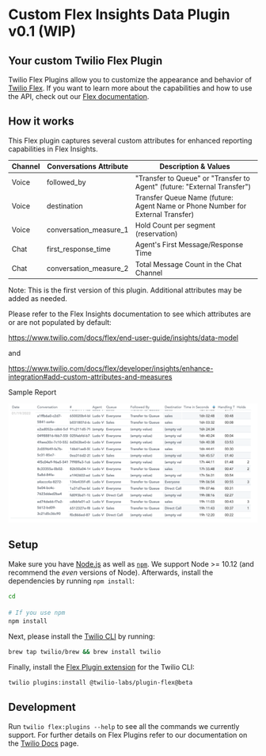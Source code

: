 # Custom Flex Insights Data Plugin v0.1 (WIP)

## Your custom Twilio Flex Plugin
Twilio Flex Plugins allow you to customize the appearance and behavior of [Twilio Flex](https://www.twilio.com/flex). If you want to learn more about the capabilities and how to use the API, check out our [Flex documentation](https://www.twilio.com/docs/flex).

## How it works
This Flex plugin captures several custom attributes for enhanced reporting capabilities in Flex Insights.


| Channel | Conversations Attribute | Description & Values |
| ------  | -------- | ----------- |
| Voice | followed_by | "Transfer to Queue" or "Transfer to Agent" (future: "External Transfer") |
| Voice | destination | Transfer Queue Name (future: Agent Name or Phone Number for External Transfer) |
| Voice | conversation_measure_1 | Hold Count per segment (reservation) |
| Chat | first_response_time | Agent's First Message/Response Time |
| Chat | conversation_measure_2 | Total Message Count in the Chat Channel |

Note: This is the first version of this plugin. Additional attributes may be added as needed.

Please refer to the Flex Insights documentation to see which attributes are or are not populated by default:

https://www.twilio.com/docs/flex/end-user-guide/insights/data-model

and

https://www.twilio.com/docs/flex/developer/insights/enhance-integration#add-custom-attributes-and-measures

Sample Report


<img width="700px" src="images/CustomMetrics.png"/>


## Setup

Make sure you have [Node.js](https://nodejs.org) as well as [`npm`](https://npmjs.com). We support Node >= 10.12 (and recommend the _even_ versions of Node). Afterwards, install the dependencies by running `npm install`:

```bash
cd 

# If you use npm
npm install
```

Next, please install the [Twilio CLI](https://www.twilio.com/docs/twilio-cli/quickstart) by running:

```bash
brew tap twilio/brew && brew install twilio
```

Finally, install the [Flex Plugin extension](https://github.com/twilio-labs/plugin-flex/tree/v1-beta) for the Twilio CLI:

```bash
twilio plugins:install @twilio-labs/plugin-flex@beta
```

## Development

Run `twilio flex:plugins --help` to see all the commands we currently support. For further details on Flex Plugins refer to our documentation on the [Twilio Docs](https://www.twilio.com/docs/flex/developer/plugins/cli) page.

